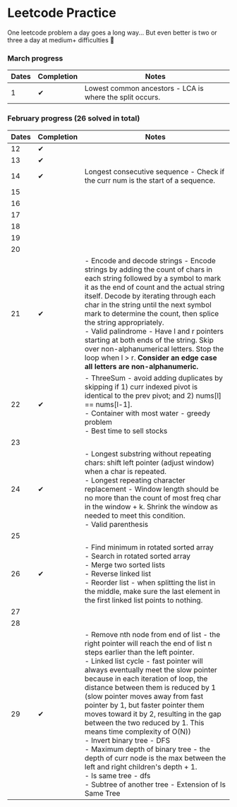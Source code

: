 # Leetcode Practice

One leetcode problem a day goes a long way...
But even better is two or three a day at medium+ difficulties 🤪

### March progress

| Dates | Completion | Notes |
|-------|---------|----------|
|  1   | &#10004;| Lowest common ancestors - LCA is where the split occurs. |


### February progress (26 solved in total)

| Dates | Completion | Notes |
|-------|---------|----------|
|  12   | &#10004;|
|  13   | &#10004;|
|  14   | &#10004;| Longest consecutive sequence - Check if the curr num is the start of a sequence.
|  15   |         |
|  16   |         |
|  17   |         |
|  18   |         |
|  19   |         |
|  20   |         |
|  21   |&#10004; | - Encode and decode strings - Encode strings by adding the count of chars in each string followed by a symbol to mark it as the end of count and the actual string itself. Decode by iterating through each char in the string until the next symbol mark to determine the count, then splice the string appropriately.<br> - Valid palindrome - Have l and r pointers starting at both ends of the string. Skip over non-alphanumerical letters. Stop the loop when l > r. <strong>Consider an edge case all letters are non-alphanumeric.</strong>
|  22   |&#10004; | - ThreeSum - avoid adding duplicates by skipping if 1) curr indexed pivot is identical to the prev pivot; and 2) nums[l] == nums[l-1].<br> - Container with most water - greedy problem <br> - Best time to sell stocks
|  23   |         |
|  24   |&#10004; | - Longest substring without repeating chars: shift left pointer (adjust window) when a char is repeated. <br> - Longest repeating character replacement - Window length should be no more than the count of most freq char in the window + k. Shrink the window as needed to meet this condition. <br> - Valid parenthesis
|  25   |         |
|  26   |&#10004; | - Find minimum in rotated sorted array <br> - Search in rotated sorted array <br> - Merge two sorted lists <br> - Reverse linked list <br> - Reorder list - when splitting the list in the middle, make sure the last element in the first linked list points to nothing.
|  27   |         |
|  28   |         |
|  29   |&#10004; | - Remove nth node from end of list - the right pointer will reach the end of list n steps earlier than the left pointer. <br/> - Linked list cycle - fast pointer will always eventually meet the slow pointer because in each iteration of loop, the distance between them is reduced by 1 (slow pointer moves away from fast pointer by 1, but faster pointer them moves toward it by 2, resulting in the gap between the two reduced by 1. This means time complexity of O(N)) <br> - Invert binary tree - DFS <br/> - Maximum depth of binary tree - the depth of curr node is the max between the left and right children's depth + 1.<br>- Is same tree - dfs <br> - Subtree of another tree - Extension of Is Same Tree
